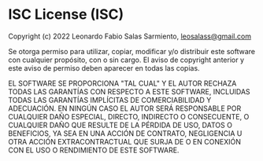 # ISC License (ISC)
Copyright (c) 2022 Leonardo Fabio Salas Sarmiento, leosalass@gmail.com

Se otorga permiso para utilizar, copiar, modificar y/o distribuir este software con cualquier propósito, con o sin cargo. El aviso de copyright anterior y este aviso de permiso deben aparecer en todas las copias.

EL SOFTWARE SE PROPORCIONA "TAL CUAL" Y EL AUTOR RECHAZA TODAS LAS
GARANTÍAS CON RESPECTO A ESTE SOFTWARE, INCLUIDAS TODAS LAS GARANTÍAS 
IMPLÍCITAS DE COMERCIABILIDAD Y ADECUACIÓN. EN NINGÚN CASO EL AUTOR SERÁ 
RESPONSABLE POR CUALQUIER DAÑO ESPECIAL, DIRECTO, INDIRECTO O CONSECUENTE, 
O CUALQUIER DAÑO QUE RESULTE DE LA PÉRDIDA DE USO, DATOS O BENEFICIOS, YA 
SEA EN UNA ACCIÓN DE CONTRATO, NEGLIGENCIA U OTRA ACCIÓN EXTRACONTRACTUAL
QUE SURJA DE O EN CONEXIÓN CON EL USO O RENDIMIENTO DE ESTE SOFTWARE.